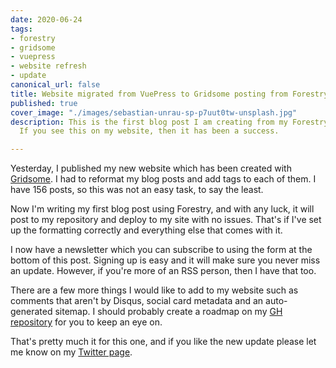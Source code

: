 ```yaml
---
date: 2020-06-24
tags:
- forestry
- gridsome
- vuepress
- website refresh
- update
canonical_url: false
title: Website migrated from VuePress to Gridsome posting from Forestry
published: true
cover_image: "./images/sebastian-unrau-sp-p7uut0tw-unsplash.jpg"
description: This is the first blog post I am creating from my Forestry dashboard.
  If you see this on my website, then it has been a success.

---
```

Yesterday, I published my new website which has been created with [Gridsome](https://gridsome.org/ "Gridsome"). I had to reformat my blog posts and add tags to each of them. I have 156 posts, so this was not an easy task, to say the least.

Now I'm writing my first blog post using Forestry, and with any luck, it will post to my repository and deploy to my site with no issues. That's if I've set up the formatting correctly and everything else that comes with it.

I now have a newsletter which you can subscribe to using the form at the bottom of this post. Signing up is easy and it will make sure you never miss an update. However, if you're more of an RSS person, then I have that too.

There are a few more things I would like to add to my website such as comments that aren't by Disqus, social card metadata and an auto-generated sitemap. I should probably create a roadmap on my [GH repository](https://github.com/Michael-Brooks/michaelbrooks.co.uk "GitHub repository") for you to keep an eye on.

That's pretty much it for this one, and if you like the new update please let me know on my [Twitter page](https://twitter.com/MBrooksUK).

